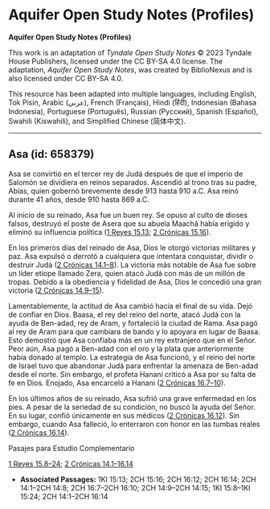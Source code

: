 # Aquifer Open Study Notes (Profiles)

**Aquifer Open Study Notes (Profiles)**

This work is an adaptation of *Tyndale Open Study Notes* © 2023 Tyndale House Publishers, licensed under the CC BY\-SA 4\.0 license. The adaptation, *Aquifer Open Study Notes*, was created by BiblioNexus and is also licensed under CC BY\-SA 4\.0\.

This resource has been adapted into multiple languages, including English, Tok Pisin, Arabic (عربي), French (Français), Hindi (हिंदी), Indonesian (Bahasa Indonesia), Portuguese (Português), Russian (Русский), Spanish (Español), Swahili (Kiswahili), and Simplified Chinese (简体中文).



--------------------------------

## Asa (id: 658379)

Asa se convirtió en el tercer rey de Judá después de que el imperio de Salomón se dividiera en reinos separados. Ascendió al trono tras su padre, Abías, quien gobernó brevemente desde 913 hasta 910 a.C. Asa reinó durante 41 años, desde 910 hasta 869 a.C.

Al inicio de su reinado, Asa fue un buen rey. Se opuso al culto de dioses falsos, destruyó el poste de Asera que su abuela Maachâ había erigido y eliminó su influencia política ([1 Reyes 15\.13](https://ref.ly/1Kgs15:13); [2 Crónicas 15\.16](https://ref.ly/2Chr15:16)).

En los primeros días del reinado de Asa, Dios le otorgó victorias militares y paz. Asa expulsó o derrotó a cualquiera que intentara conquistar, dividir o destruir Judá ([2 Crónicas 14\.1–8](https://ref.ly/2Chr14:1-2Chr14:8)). La victoria más notable de Asa fue sobre un líder etíope llamado Zera, quien atacó Judá con más de un millón de tropas. Debido a la obediencia y fidelidad de Asa, Dios le concedió una gran victoria ([2 Crónicas 14\.9–15](https://ref.ly/2Chr14:9-2Chr14:15)).

Lamentablemente, la actitud de Asa cambió hacia el final de su vida. Dejó de confiar en Dios. Baasa, el rey del reino del norte, atacó Judá con la ayuda de Ben\-adad, rey de Aram, y fortaleció la ciudad de Rama. Asa pagó al rey de Aram para que cambiara de bando y lo apoyara en lugar de Baasa. Esto demostró que Asa confiaba más en un rey extranjero que en el Señor. Peor aún, Asa pagó a Ben\-adad con el oro y la plata que anteriormente había donado al templo. La estrategia de Asa funcionó, y el reino del norte de Israel tuvo que abandonar Judá para enfrentar la amenaza de Ben\-adad desde el norte. Sin embargo, el profeta Hanani criticó a Asa por su falta de fe en Dios. Enojado, Asa encarceló a Hanani ([2 Crónicas 16\.7–10](https://ref.ly/2Chr16:7-2Chr16:10)).

En los últimos años de su reinado, Asa sufrió una grave enfermedad en los pies. A pesar de la seriedad de su condición, no buscó la ayuda del Señor. En su lugar, confió únicamente en sus médicos ([2 Crónicas 16\.12](https://ref.ly/2Chr16:12)). Sin embargo, cuando Asa falleció, lo enterraron con honor en las tumbas reales ([2 Crónicas 16\.14](https://ref.ly/2Chr16:14)).

Pasajes para Estudio Complementario

[1 Reyes 15\.8–24](https://ref.ly/1Kgs15:8-1Kgs15:24); [2 Crónicas 14\.1–16\.14](https://ref.ly/2Chr14:1-2Chr16:14)

* **Associated Passages:** 1KI 15:13; 2CH 15:16; 2CH 16:12; 2CH 16:14; 2CH 14:1–2CH 14:8; 2CH 16:7–2CH 16:10; 2CH 14:9–2CH 14:15; 1KI 15:8–1KI 15:24; 2CH 14:1–2CH 16:14

